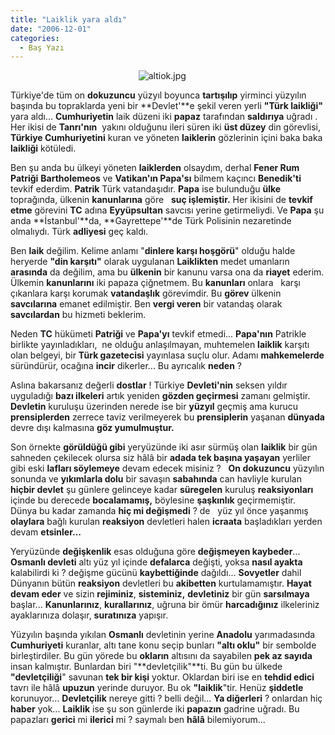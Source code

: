 ```yaml
---
title: "Laiklik yara aldı"
date: "2006-12-01"
categories: 
  - Baş Yazı
---
```


                                                    ![altiok.jpg](/uploads/2006/12/altiok.kucukresim.jpg)  

Türkiye'de tüm on **dokuzuncu** yüzyıl boyunca **tartışılıp** yirminci yüzyılın başında bu topraklarda yeni bir **Devlet'**e şekil veren yerli **"Türk laikliği"** yara aldı... **Cumhuriyetin** laik düzeni iki **papaz** tarafından **saldırıya** uğradı . Her ikisi de **Tanrı'nın**  yakını olduğunu ileri süren iki **üst düzey** din görevlisi, **Türkiye Cumhuriyetini** kuran ve yöneten **laiklerin** gözlerinin içini baka baka **laikliği** kötüledi.

Ben şu anda bu ülkeyi yöneten **laiklerden** olsaydım, derhal **Fener Rum Patriği** **Bartholemeos** ve **Vatikan'ın Papa'sı** bilmem kaçıncı **Benedik'ti** tevkif ederdim. **Patrik** Türk vatandaşıdır. **Papa** ise bulunduğu **ülke** toprağında, ülkenin **kanunlarına** göre   **suç işlemiştir.** Her ikisini de **tevkif etme** görevini **TC** adına **Eyyüpsultan** savcısı yerine getirmeliydi. Ve **Papa** şu anda **İstanbul'**da, **Gayrettepe'**de Türk Polisinin nezaretinde olmalıydı. Türk **adliyesi** geç kaldı.

Ben **laik** değilim. Kelime anlamı "**dinlere karşı hoşgörü**" olduğu halde heryerde **"din karşıtı"** olarak uygulanan **Laiklikten** medet umanların **arasında** da değilim, ama bu **ülkenin** bir kanunu varsa ona da **riayet** ederim. Ülkemin **kanunlarını** iki papaza çiğnetmem. Bu **kanunları** onlara   karşı çıkanlara karşı korumak **vatandaşlık** görevimdir. Bu **görev** ülkenin **savcılarına** emanet edilmiştir. Ben **vergi veren** bir vatandaş olarak **savcılardan** bu hizmeti beklerim.

Neden **TC** hükümeti **Patriği** ve **Papa'yı** tevkif etmedi... **Papa'nın** Patrikle birlikte yayınladıkları,  ne olduğu anlaşılmayan, muhtemelen **laiklik** karşıtı olan belgeyi, bir **Türk gazetecisi** yayınlasa suçlu olur. Adamı **mahkemelerde** süründürür, ocağına **incir** dikerler... Bu ayrıcalık **neden** ?

Aslına bakarsanız değerli **dostlar** ! Türkiye **Devleti'nin** seksen yıldır uyguladığı **bazı ilkeleri** artık yeniden **gözden geçirmesi** zamanı gelmiştir. **Devletin** kuruluşu üzerinden nerede ise bir **yüzyıl** geçmiş ama kurucu **prensiplerden** zerrece taviz verilmeyerek bu **prensiplerin** yaşanan **dünyada** devre dışı kalmasına **göz yumulmuştur.**

Son örnekte **görüldüğü gibi** yeryüzünde iki asır sürmüş olan **laiklik** bir gün sahneden çekilecek olursa siz hâlâ bir **adada tek başına yaşayan** yerliler gibi eski **lafları söylemeye** devam edecek misiniz ?   **On dokuzuncu** yüzyılın sonunda ve **yıkımlarla dolu** bir savaşın **sabahında** can havliyle kurulan **hiçbir devlet** şu günlere gelinceye kadar **süregelen** kuruluş **reaksiyonları** içinde bu derecede **bocalamamış,** böylesine **şaşkınlık** geçirmemiştir.   Dünya bu kadar zamanda **hiç mi değişmedi** ? de   yüz yıl önce yaşanmış **olaylara** bağlı kurulan **reaksiyon** devletleri halen **icraata** başladıkları yerden devam **etsinler...**

Yeryüzünde **değişkenlik** esas olduğuna göre **değişmeyen kaybeder**... **Osmanlı devleti** altı yüz yıl içinde **defalarca** değişti, yoksa **nasıl ayakta** kalabilirdi ki ? değişme gücünü **kaybettiğinde** dağıldı... **Sovyetler** dahil Dünyanın bütün **reaksiyon** devletleri bu **akibetten** kurtulamamıştır. **Hayat devam eder** ve sizin **rejiminiz**, **sisteminiz,** **devletiniz** bir gün **sarsılmaya** başlar... **Kanunlarınız**, **kurallarınız**, uğruna bir ömür **harcadığınız** ilkeleriniz ayaklarınıza dolaşır, **suratınıza** yapışır.

Yüzyılın başında yıkılan **Osmanlı** devletinin yerine **Anadolu** yarımadasında **Cumhuriyeti** kuranlar, altı tane konu seçip bunları **"altı oklu"** bir sembolde birleştirdiler. Bu gün yörede bu **okların** altısını da sayabilen **pek az sayıda** insan kalmıştır. Bunlardan biri "**devletçilik"**ti. Bu gün bu ülkede **"devletçiliği**" savunan **tek bir kişi** yoktur. Oklardan biri ise en **tehdid edici** tavrı ile hâlâ **upuzun** yerinde duruyor. Bu ok **"laiklik**"tir. Henüz **şiddetle** korunuyor... **Devletçilik** nereye gitti ? belli değil... **Ya diğerleri** ? onlardan hiç **haber** yok... **Laiklik** ise şu son günlerde iki **papazın** gadrine uğradı. Bu papazları **gerici** mi **ilerici** mi ? saymalı ben **hâlâ** bilemiyorum...

